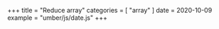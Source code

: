+++
title = "Reduce array"
categories = [ "array" ]
date = 2020-10-09
example = "umber/js/date.js"
+++
